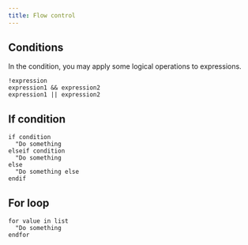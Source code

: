 ```yaml
---
title: Flow control
---
```


## Conditions

In the condition,
you may apply some logical operations to expressions.

```vim
!expression
expression1 && expression2
expression1 || expression2
```

## If condition

```vim
if condition
  "Do something
elseif condition
  "Do something
else
  "Do something else
endif
```

## For loop

```vim
for value in list
  "Do something
endfor
```
